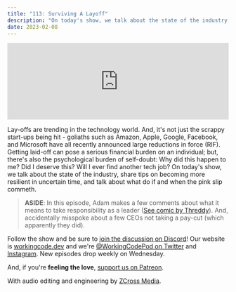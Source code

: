 ```yaml
---
title: "113: Surviving A Layoff"
description: "On today's show, we talk about the state of the industry, share tips on becoming more resilient in uncertain time, and talk about what do if and when the pink slip commeth."
date: 2023-02-08
---
```


<iframe allow="autoplay *; encrypted-media *; fullscreen *; clipboard-write" frameborder="0" height="175" style="width:100%;max-width:900px;overflow:hidden;background:transparent;" sandbox="allow-forms allow-popups allow-same-origin allow-scripts allow-storage-access-by-user-activation allow-top-navigation-by-user-activation" src="https://embed.podcasts.apple.com/us/podcast/113-surviving-a-layoff/id1544142288?i=1000598634838"></iframe>

Lay-offs are trending in the technology world. And, it's not just the scrappy start-ups being hit - goliaths such as Amazon, Apple, Google, Facebook, and Microsoft have all recently announced large reductions in force (RIF). Getting laid-off can pose a serious financial burden on an individual; but, there's also the psychological burden of self-doubt: Why did this happen to me? Did I deserve this? Will I ever find another tech job? On today's show, we talk about the state of the industry, share tips on becoming more resilient in uncertain time, and talk about what do if and when the pink slip commeth.

> **ASIDE**: In this episode, Adam makes a few comments about what it means to take responsibility as a leader ([See comic by Threddy][ceo-responsibility]). And, accidentally misspoke about a few CEOs not taking a pay-cut (which apparently they did).

Follow the show and be sure to [join the discussion on Discord][working-code-discord]! Our website is [workingcode.dev][working-code] and we're [@WorkingCodePod on Twitter][working-code-twitter] and [Instagram][working-code-instagram]. New episodes drop weekly on Wednesday.

And, if you're **feeling the love**, [support us on Patreon][working-code-patreon].

[ceo-responsibility]: https://mastodon.art/@threddyrex/109740877379490682
[working-code]: https://workingcode.dev/
[working-code-discord]: https://workingcode.dev/discord/
[working-code-instagram]: https://www.instagram.com/workingcodepod/
[working-code-patreon]: https://www.patreon.com/workingcodepod
[working-code-twitter]: https://twitter.com/WorkingCodePod

With audio editing and engineering by [ZCross Media](https://www.zcross.media/).
